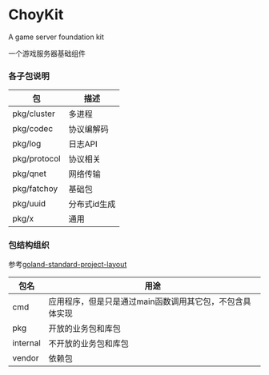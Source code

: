 # ChoyKit

A game server foundation kit

一个游戏服务器基础组件


### 各子包说明


  包        |  描述
------------|------------
pkg/cluster  | 多进程
pkg/codec    | 协议编解码
pkg/log      | 日志API
pkg/protocol | 协议相关
pkg/qnet     | 网络传输
pkg/fatchoy  | 基础包
pkg/uuid     | 分布式id生成
pkg/x        | 通用


### 包结构组织

参考[goland-standard-project-layout](https://github.com/golang-standards/project-layout)

  包名   |  用途
---------|--------
 cmd      | 应用程序，但是只是通过main函数调用其它包，不包含具体实现
 pkg      | 开放的业务包和库包
 internal | 不开放的业务包和库包
 vendor   | 依赖包


